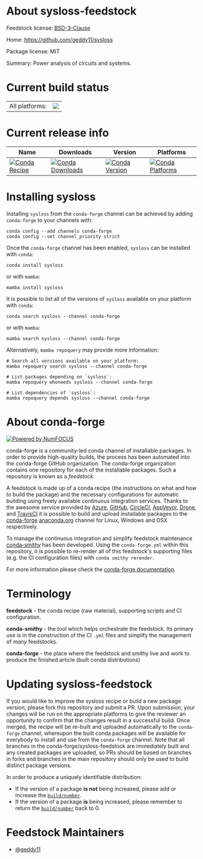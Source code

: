 About sysloss-feedstock
=======================

Feedstock license: [BSD-3-Clause](https://github.com/conda-forge/sysloss-feedstock/blob/main/LICENSE.txt)

Home: https://github.com/geddy11/sysloss

Package license: MIT

Summary: Power analysis of circuits and systems.

Current build status
====================


<table><tr><td>All platforms:</td>
    <td>
      <a href="https://dev.azure.com/conda-forge/feedstock-builds/_build/latest?definitionId=22320&branchName=main">
        <img src="https://dev.azure.com/conda-forge/feedstock-builds/_apis/build/status/sysloss-feedstock?branchName=main">
      </a>
    </td>
  </tr>
</table>

Current release info
====================

| Name | Downloads | Version | Platforms |
| --- | --- | --- | --- |
| [![Conda Recipe](https://img.shields.io/badge/recipe-sysloss-green.svg)](https://anaconda.org/conda-forge/sysloss) | [![Conda Downloads](https://img.shields.io/conda/dn/conda-forge/sysloss.svg)](https://anaconda.org/conda-forge/sysloss) | [![Conda Version](https://img.shields.io/conda/vn/conda-forge/sysloss.svg)](https://anaconda.org/conda-forge/sysloss) | [![Conda Platforms](https://img.shields.io/conda/pn/conda-forge/sysloss.svg)](https://anaconda.org/conda-forge/sysloss) |

Installing sysloss
==================

Installing `sysloss` from the `conda-forge` channel can be achieved by adding `conda-forge` to your channels with:

```
conda config --add channels conda-forge
conda config --set channel_priority strict
```

Once the `conda-forge` channel has been enabled, `sysloss` can be installed with `conda`:

```
conda install sysloss
```

or with `mamba`:

```
mamba install sysloss
```

It is possible to list all of the versions of `sysloss` available on your platform with `conda`:

```
conda search sysloss --channel conda-forge
```

or with `mamba`:

```
mamba search sysloss --channel conda-forge
```

Alternatively, `mamba repoquery` may provide more information:

```
# Search all versions available on your platform:
mamba repoquery search sysloss --channel conda-forge

# List packages depending on `sysloss`:
mamba repoquery whoneeds sysloss --channel conda-forge

# List dependencies of `sysloss`:
mamba repoquery depends sysloss --channel conda-forge
```


About conda-forge
=================

[![Powered by
NumFOCUS](https://img.shields.io/badge/powered%20by-NumFOCUS-orange.svg?style=flat&colorA=E1523D&colorB=007D8A)](https://numfocus.org)

conda-forge is a community-led conda channel of installable packages.
In order to provide high-quality builds, the process has been automated into the
conda-forge GitHub organization. The conda-forge organization contains one repository
for each of the installable packages. Such a repository is known as a *feedstock*.

A feedstock is made up of a conda recipe (the instructions on what and how to build
the package) and the necessary configurations for automatic building using freely
available continuous integration services. Thanks to the awesome service provided by
[Azure](https://azure.microsoft.com/en-us/services/devops/), [GitHub](https://github.com/),
[CircleCI](https://circleci.com/), [AppVeyor](https://www.appveyor.com/),
[Drone](https://cloud.drone.io/welcome), and [TravisCI](https://travis-ci.com/)
it is possible to build and upload installable packages to the
[conda-forge](https://anaconda.org/conda-forge) [anaconda.org](https://anaconda.org/)
channel for Linux, Windows and OSX respectively.

To manage the continuous integration and simplify feedstock maintenance
[conda-smithy](https://github.com/conda-forge/conda-smithy) has been developed.
Using the ``conda-forge.yml`` within this repository, it is possible to re-render all of
this feedstock's supporting files (e.g. the CI configuration files) with ``conda smithy rerender``.

For more information please check the [conda-forge documentation](https://conda-forge.org/docs/).

Terminology
===========

**feedstock** - the conda recipe (raw material), supporting scripts and CI configuration.

**conda-smithy** - the tool which helps orchestrate the feedstock.
                   Its primary use is in the construction of the CI ``.yml`` files
                   and simplify the management of *many* feedstocks.

**conda-forge** - the place where the feedstock and smithy live and work to
                  produce the finished article (built conda distributions)


Updating sysloss-feedstock
==========================

If you would like to improve the sysloss recipe or build a new
package version, please fork this repository and submit a PR. Upon submission,
your changes will be run on the appropriate platforms to give the reviewer an
opportunity to confirm that the changes result in a successful build. Once
merged, the recipe will be re-built and uploaded automatically to the
`conda-forge` channel, whereupon the built conda packages will be available for
everybody to install and use from the `conda-forge` channel.
Note that all branches in the conda-forge/sysloss-feedstock are
immediately built and any created packages are uploaded, so PRs should be based
on branches in forks and branches in the main repository should only be used to
build distinct package versions.

In order to produce a uniquely identifiable distribution:
 * If the version of a package **is not** being increased, please add or increase
   the [``build/number``](https://docs.conda.io/projects/conda-build/en/latest/resources/define-metadata.html#build-number-and-string).
 * If the version of a package **is** being increased, please remember to return
   the [``build/number``](https://docs.conda.io/projects/conda-build/en/latest/resources/define-metadata.html#build-number-and-string)
   back to 0.

Feedstock Maintainers
=====================

* [@geddy11](https://github.com/geddy11/)

